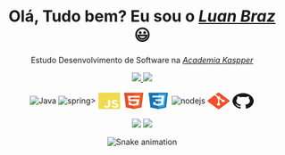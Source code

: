 <div>
  <h1 align="center">Olá, Tudo bem? Eu sou o <a href="https://www.linkedin.com/in/luanbraz/"><i>Luan Braz</i></a> 😃️</h1>
  <p align="center">Estudo Desenvolvimento de Software na <a href="https://academia.kaspper.com/"><i>Academia Kaspper</i></a>
<!-- <h1 align="center"> 
  Academia Kaspper
</h1>

<p align="center"><i>"A academia Kaspper é um projeto que apoia a formação de novos talentos e a atualização dos profissionais mais experientes no mercado de TI."</i></p> -->

<div align="center">
  <a href="https://github.com/luanbrazz">
    <img height="150em" src="https://github-readme-stats.vercel.app/api?username=luanbrazz&count_private=true&include_all_commits=true&show_icons=true&theme=dracula&hide_border=false&show_owner=true"/>
    <img height="150em" src="https://github-readme-stats.vercel.app/api/top-langs/?username=luanbrazz&theme=dracula&hide_border=false&&layout=compact"/>
  </a>
</div>

<div align="center" valign="top"><br>
  <img align="center" alt="Java" height="40" width="40" src="https://cdn.jsdelivr.net/gh/devicons/devicon/icons/java/java-original-wordmark.svg" >
  <img align="center" alt="spring" height="40" width="40" <img src="https://cdn.jsdelivr.net/gh/devicons/devicon/icons/spring/spring-original-wordmark.svg" />>
  <img align="center" alt="Js" height="30" width="40" src="https://raw.githubusercontent.com/devicons/devicon/master/icons/javascript/javascript-plain.svg">
  <img align="center" alt="HTML" height="30" width="40" src="https://raw.githubusercontent.com/devicons/devicon/master/icons/html5/html5-original.svg">
  <img align="center" alt="CSS" height="30" width="40" src="https://raw.githubusercontent.com/devicons/devicon/master/icons/css3/css3-original.svg">
  <img align="center" alt="nodejs" height="30" width="40" src="https://cdn.worldvectorlogo.com/logos/nodejs-icon.svg">
  <img align="center" alt="git" height="30" width="40" src="https://raw.githubusercontent.com/devicons/devicon/master/icons/git/git-original.svg">
  <img align="center" alt="github" height="30" width="40" src="https://raw.githubusercontent.com/devicons/devicon/master/icons/github/github-original.svg">
</div><br>

<div align="center">
  <a href="https://www.linkedin.com/in/luanbraz/" target="_blank"><img src="https://img.shields.io/badge/-LinkedIn-%230077B5?style=for-the-badge&logo=linkedin&logoColor=white" target="_blank"></a> 
  <a href="mailto:luan_silvacpv@hotmail.com"><img src="https://img.shields.io/badge/-Gmail-%23333?style=for-the-badge&logo=gmail&logoColor=white" target="_blank"></a>
</div>

<div align="center">
  
  ![Snake animation](https://github.com/danielbped/danielbped/blob/output/github-contribution-grid-snake.svg)
  
</div>

